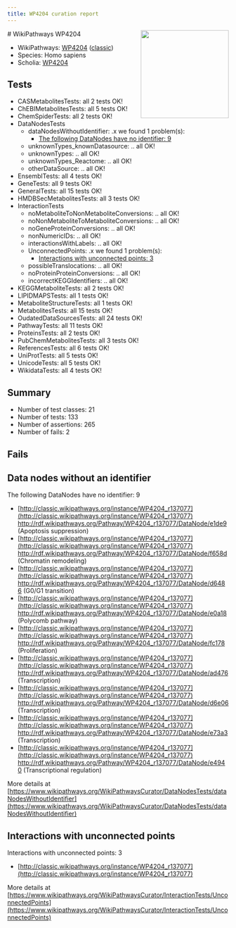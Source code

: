 ```yaml
---
title: WP4204 curation report
---
```


<img style="float: right; width: 200px" src="https://upload.wikimedia.org/wikipedia/commons/thumb/8/83/Wplogo_with_text_500.png/640px-Wplogo_with_text_500.png" />
# WikiPathways WP4204

* WikiPathways: [WP4204](https://wikipathways.org/pathways/WP4204) ([classic](https://classic.wikipathways.org/instance/WP4204))
* Species: Homo sapiens
* Scholia: [WP4204](https://scholia.toolforge.org/wikipathways/WP4204)
## Tests
* CASMetabolitesTests: all 2 tests OK!
* ChEBIMetabolitesTests: all 5 tests OK!
* ChemSpiderTests: all 2 tests OK!
* DataNodesTests
    * dataNodesWithoutIdentifier: .x we found 1 problem(s):
        * [The following DataNodes have no identifier: 9](#d2d32fa8)
    * unknownTypes_knownDatasource: .. all OK!
    * unknownTypes: .. all OK!
    * unknownTypes_Reactome: .. all OK!
    * otherDataSource: .. all OK!
* EnsemblTests: all 4 tests OK!
* GeneTests: all 9 tests OK!
* GeneralTests: all 15 tests OK!
* HMDBSecMetabolitesTests: all 3 tests OK!
* InteractionTests
    * noMetaboliteToNonMetaboliteConversions: .. all OK!
    * noNonMetaboliteToMetaboliteConversions: .. all OK!
    * noGeneProteinConversions: .. all OK!
    * nonNumericIDs: .. all OK!
    * interactionsWithLabels: .. all OK!
    * UnconnectedPoints: .x we found 1 problem(s):
        * [Interactions with unconnected points: 3](#35a61adb)
    * possibleTranslocations: .. all OK!
    * noProteinProteinConversions: .. all OK!
    * incorrectKEGGIdentifiers: .. all OK!
* KEGGMetaboliteTests: all 2 tests OK!
* LIPIDMAPSTests: all 1 tests OK!
* MetaboliteStructureTests: all 1 tests OK!
* MetabolitesTests: all 15 tests OK!
* OudatedDataSourcesTests: all 24 tests OK!
* PathwayTests: all 11 tests OK!
* ProteinsTests: all 2 tests OK!
* PubChemMetabolitesTests: all 3 tests OK!
* ReferencesTests: all 6 tests OK!
* UniProtTests: all 5 tests OK!
* UnicodeTests: all 5 tests OK!
* WikidataTests: all 4 tests OK!


## Summary

* Number of test classes: 21
* Number of tests: 133
* Number of assertions: 265
* Number of fails: 2

## Fails

<a name="d2d32fa8" />

## Data nodes without an identifier

The following DataNodes have no identifier: 9

* [http://classic.wikipathways.org/instance/WP4204_r137077](http://classic.wikipathways.org/instance/WP4204_r137077) http://rdf.wikipathways.org/Pathway/WP4204_r137077/DataNode/e1de9 (Apoptosis suppression)
* [http://classic.wikipathways.org/instance/WP4204_r137077](http://classic.wikipathways.org/instance/WP4204_r137077) http://rdf.wikipathways.org/Pathway/WP4204_r137077/DataNode/f658d (Chromatin remodeling)
* [http://classic.wikipathways.org/instance/WP4204_r137077](http://classic.wikipathways.org/instance/WP4204_r137077) http://rdf.wikipathways.org/Pathway/WP4204_r137077/DataNode/d6486 (G0/G1 transition)
* [http://classic.wikipathways.org/instance/WP4204_r137077](http://classic.wikipathways.org/instance/WP4204_r137077) http://rdf.wikipathways.org/Pathway/WP4204_r137077/DataNode/e0a18 (Polycomb pathway)
* [http://classic.wikipathways.org/instance/WP4204_r137077](http://classic.wikipathways.org/instance/WP4204_r137077) http://rdf.wikipathways.org/Pathway/WP4204_r137077/DataNode/fc178 (Proliferation)
* [http://classic.wikipathways.org/instance/WP4204_r137077](http://classic.wikipathways.org/instance/WP4204_r137077) http://rdf.wikipathways.org/Pathway/WP4204_r137077/DataNode/ad476 (Transcription)
* [http://classic.wikipathways.org/instance/WP4204_r137077](http://classic.wikipathways.org/instance/WP4204_r137077) http://rdf.wikipathways.org/Pathway/WP4204_r137077/DataNode/d6e06 (Transcription)
* [http://classic.wikipathways.org/instance/WP4204_r137077](http://classic.wikipathways.org/instance/WP4204_r137077) http://rdf.wikipathways.org/Pathway/WP4204_r137077/DataNode/e73a3 (Transcription)
* [http://classic.wikipathways.org/instance/WP4204_r137077](http://classic.wikipathways.org/instance/WP4204_r137077) http://rdf.wikipathways.org/Pathway/WP4204_r137077/DataNode/e4940 (Transcriptional regulation)


More details at [https://www.wikipathways.org/WikiPathwaysCurator/DataNodesTests/dataNodesWithoutIdentifier](https://www.wikipathways.org/WikiPathwaysCurator/DataNodesTests/dataNodesWithoutIdentifier)

<a name="35a61adb" />

## Interactions with unconnected points

Interactions with unconnected points: 3

* [http://classic.wikipathways.org/instance/WP4204_r137077](http://classic.wikipathways.org/instance/WP4204_r137077)


More details at [https://www.wikipathways.org/WikiPathwaysCurator/InteractionTests/UnconnectedPoints](https://www.wikipathways.org/WikiPathwaysCurator/InteractionTests/UnconnectedPoints)

